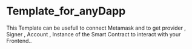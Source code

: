 # Template_for_anyDapp
This Template can be usefull to connect Metamask and to get provider , Signer , Account , Instance of the Smart Contract to interact with your Frontend..